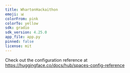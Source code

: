 ```yaml
---
title: WhartonHackaithon
emoji: 📊
colorFrom: pink
colorTo: yellow
sdk: gradio
sdk_version: 4.25.0
app_file: app.py
pinned: false
license: mit
---
```


Check out the configuration reference at https://huggingface.co/docs/hub/spaces-config-reference
